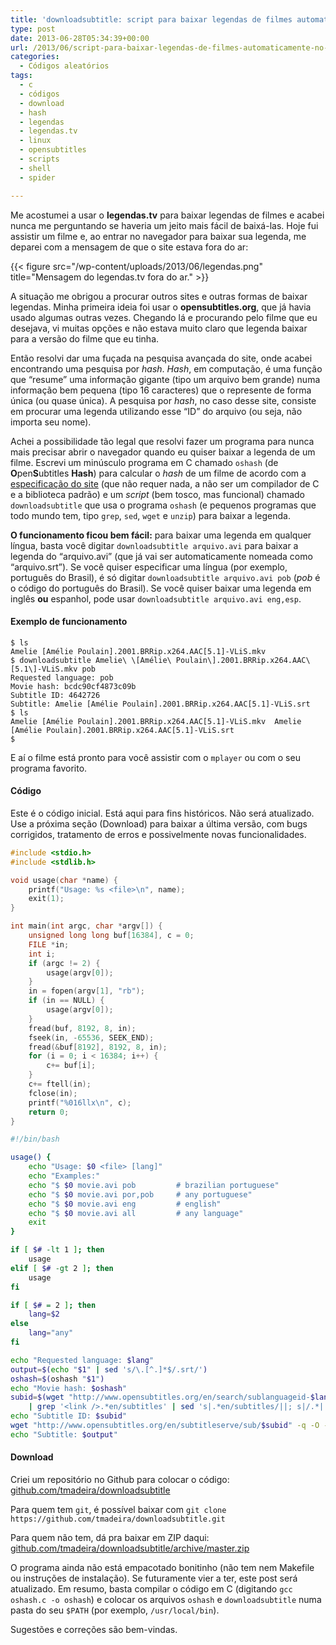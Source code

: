 ```yaml
---
title: 'downloadsubtitle: script para baixar legendas de filmes automaticamente no shell do GNU/Linux'
type: post
date: 2013-06-28T05:34:39+00:00
url: /2013/06/script-para-baixar-legendas-de-filmes-automaticamente-no-linux/
categories:
  - Códigos aleatórios
tags:
  - c
  - códigos
  - download
  - hash
  - legendas
  - legendas.tv
  - linux
  - opensubtitles
  - scripts
  - shell
  - spider

---
```

Me acostumei a usar o **legendas.tv** para baixar legendas de filmes e acabei nunca me perguntando se haveria um jeito mais fácil de baixá-las. Hoje fui assistir um filme e, ao entrar no navegador para baixar sua legenda, me deparei com a mensagem de que o site estava fora do ar:

{{< figure src="/wp-content/uploads/2013/06/legendas.png" title="Mensagem do legendas.tv fora do ar." >}}

A situação me obrigou a procurar outros sites e outras formas de baixar legendas. Minha primeira ideia foi usar o **opensubtitles.org**, que já havia usado algumas outras vezes. Chegando lá e procurando pelo filme que eu desejava, vi muitas opções e não estava muito claro que legenda baixar para a versão do filme que eu tinha.

Então resolvi dar uma fuçada na pesquisa avançada do site, onde acabei encontrando uma pesquisa por _hash_. _Hash_, em computação, é uma função que “resume” uma informação gigante (tipo um arquivo bem grande) numa informação bem pequena (tipo 16 caracteres) que o represente de forma única (ou quase única). A pesquisa por _hash_, no caso desse site, consiste em procurar uma legenda utilizando esse “ID” do arquivo (ou seja, não importa seu nome).

Achei a possibilidade tão legal que resolvi fazer um programa para nunca mais precisar abrir o navegador quando eu quiser baixar a legenda de um filme. Escrevi um minúsculo programa em C chamado `oshash` (de **O**pen**S**ubtitles **Hash**) para calcular o _hash_ de um filme de acordo com a [especificação do site][2] (que não requer nada, a não ser um compilador de C e a biblioteca padrão) e um _script_ (bem tosco, mas funcional) chamado `downloadsubtitle` que usa o programa `oshash` (e pequenos programas que todo mundo tem, tipo `grep`, `sed`, `wget` e `unzip`) para baixar a legenda.

**O funcionamento ficou bem fácil:** para baixar uma legenda em qualquer língua, basta você digitar `downloadsubtitle arquivo.avi` para baixar a legenda do “arquivo.avi” (que já vai ser automaticamente nomeada como “arquivo.srt”). Se você quiser especificar uma língua (por exemplo, português do Brasil), é só digitar `downloadsubtitle arquivo.avi pob` (_pob_ é o código do português do Brasil). Se você quiser baixar uma legenda em inglês **ou** espanhol, pode usar `downloadsubtitle arquivo.avi eng,esp`.

#### Exemplo de funcionamento

```
$ ls
Amelie [Amélie Poulain].2001.BRRip.x264.AAC[5.1]-VLiS.mkv
$ downloadsubtitle Amelie\ \[Amélie\ Poulain\].2001.BRRip.x264.AAC\[5.1\]-VLiS.mkv pob
Requested language: pob
Movie hash: bcdc90cf4873c09b
Subtitle ID: 4642726
Subtitle: Amelie [Amélie Poulain].2001.BRRip.x264.AAC[5.1]-VLiS.srt
$ ls
Amelie [Amélie Poulain].2001.BRRip.x264.AAC[5.1]-VLiS.mkv  Amelie [Amélie Poulain].2001.BRRip.x264.AAC[5.1]-VLiS.srt
$
```

E aí o filme está pronto para você assistir com o `mplayer` ou com o seu programa favorito.

#### Código

Este é o código inicial. Está aqui para fins históricos. Não será atualizado. Use a próxima seção (Download) para baixar a última versão, com bugs corrigidos, tratamento de erros e possivelmente novas funcionalidades.

```c
#include <stdio.h>
#include <stdlib.h>

void usage(char *name) {
    printf("Usage: %s <file>\n", name);
    exit(1);
}

int main(int argc, char *argv[]) {
    unsigned long long buf[16384], c = 0;
    FILE *in;
    int i;
    if (argc != 2) {
        usage(argv[0]);
    }
    in = fopen(argv[1], "rb");
    if (in == NULL) {
        usage(argv[0]);
    }
    fread(buf, 8192, 8, in);
    fseek(in, -65536, SEEK_END);
    fread(&buf[8192], 8192, 8, in);
    for (i = 0; i < 16384; i++) {
        c+= buf[i];
    }
    c+= ftell(in);
    fclose(in);
    printf("%016llx\n", c);
    return 0;
}
```

```bash
#!/bin/bash

usage() {
    echo "Usage: $0 <file> [lang]"
    echo "Examples:"
    echo "$ $0 movie.avi pob         # brazilian portuguese"
    echo "$ $0 movie.avi por,pob     # any portuguese"
    echo "$ $0 movie.avi eng         # english"
    echo "$ $0 movie.avi all         # any language"
    exit
}

if [ $# -lt 1 ]; then
    usage
elif [ $# -gt 2 ]; then
    usage
fi

if [ $# = 2 ]; then
    lang=$2
else
    lang="any"
fi

echo "Requested language: $lang"
output=$(echo "$1" | sed 's/\.[^.]*$/.srt/')
oshash=$(oshash "$1")
echo "Movie hash: $oshash"
subid=$(wget "http://www.opensubtitles.org/en/search/sublanguageid-$lang/moviehash-$oshash/rss_2_00" -q -O - \
    | grep '<link />.*en/subtitles' | sed 's|.*en/subtitles/||; s|/.*||' | head -n1)
echo "Subtitle ID: $subid"
wget "http://www.opensubtitles.org/en/subtitleserve/sub/$subid" -q -O - | gunzip > "$output" 2> /dev/null
echo "Subtitle: $output"
```

#### Download

Criei um repositório no Github para colocar o código: [github.com/tmadeira/downloadsubtitle][3]

Para quem tem `git`, é possível baixar com `git clone https://github.com/tmadeira/downloadsubtitle.git`

Para quem não tem, dá pra baixar em ZIP daqui: [github.com/tmadeira/downloadsubtitle/archive/master.zip][4]

O programa ainda não está empacotado bonitinho (não tem nem Makefile ou instruções de instalação). Se futuramente vier a ter, este post será atualizado. Em resumo, basta compilar o código em C (digitando `gcc oshash.c -o oshash`) e colocar os arquivos `oshash` e `downloadsubtitle` numa pasta do seu `$PATH` (por exemplo, `/usr/local/bin`).

Sugestões e correções são bem-vindas.

 [2]: http://trac.opensubtitles.org/projects/opensubtitles/wiki/HashSourceCodes
 [3]: https://github.com/tmadeira/downloadsubtitle
 [4]: https://github.com/tmadeira/downloadsubtitle/archive/master.zip

